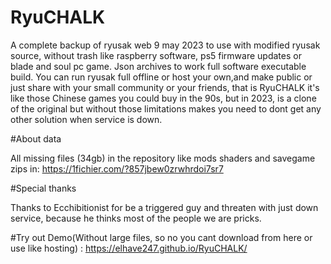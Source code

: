 # RyuCHALK

A complete backup of ryusak web 9 may 2023 to use with modified ryusak source, without trash like raspberry software, ps5 firmware updates or blade and soul pc game. Json archives to work full software executable build. You can run ryusak full offline or host your own,and make public or just share with your small community or your friends, that is RyuCHALK it's like those Chinese games you could buy in the 90s, but in 2023, is a clone of the original but without those limitations makes you need to dont get any other solution when service is down.

#About data

All missing files (34gb) in the repository like mods shaders and savegame zips in: https://1fichier.com/?857jbew0zrwhrdoi7sr7

#Special thanks

Thanks to Ecchibitionist for be a triggered guy and threaten with just down service, because he thinks most of the people we are pricks.

#Try out
Demo(Without large files, so no you cant download from here or use like hosting) :
https://elhave247.github.io/RyuCHALK/
